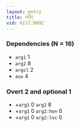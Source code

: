 ```yaml
---
layout: entry
title: འདོད་
vid: Hill:0892
---
```

### Dependencies (N = 16)
* `arg1` 1
* `arg2` 8
* `argcl` 2
* `aux` 4


### Overt 2 and optional 1
* +`arg1` 0 `arg2` 8
* +`arg1` 0 `arg2:hon` 0
* +`arg1` 0 `arg2:lvc` 0
